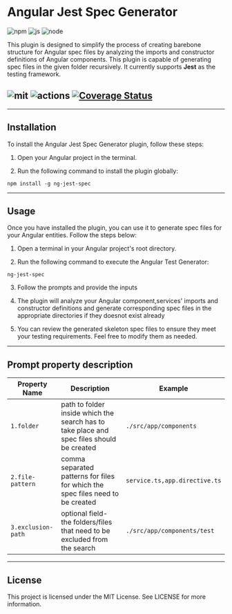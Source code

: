 # Angular Jest Spec Generator

![npm](https://img.shields.io/npm/v/node-keyword-scrapper.svg?style=for-the-badge&logo=npm "npm")
![js](https://camo.githubusercontent.com/9d07c04bdd98c662d5df9d4e1cc1de8446ffeaebca330feb161f1fb8e1188204/68747470733a2f2f696d672e736869656c64732e696f2f62616467652f4a6176615363726970742d4637444631453f7374796c653d666f722d7468652d6261646765266c6f676f3d6a617661736372697074266c6f676f436f6c6f723d626c61636b "js")
![node](https://camo.githubusercontent.com/dfc69d704694f22168bea3d84584663777fa5301dcad5bbcb5459b336da8d554/68747470733a2f2f696d672e736869656c64732e696f2f62616467652f4e6f64652e6a732d3433383533443f7374796c653d666f722d7468652d6261646765266c6f676f3d6e6f64652e6a73266c6f676f436f6c6f723d7768697465 "node")


This plugin is designed to simplify the process of creating barebone structure for Angular spec files by analyzing the imports and constructor definitions of Angular components.
This plugin is capable of generating spec files in the given folder recursively.
It currently supports **Jest** as the testing framework.

![mit](https://camo.githubusercontent.com/57b1ff17b6c633342f74f1da24a73fa090a8e9141b058f56d242b1ba4229e544/68747470733a2f2f696d672e736869656c64732e696f2f6e706d2f6c2f6e67782d73696d706c652d736c69636b "mit")
![actions](https://camo.githubusercontent.com/f0acbdace9431d2a168a8a53637655735a6fd6eee112155fd7f6daac3ff47f18/68747470733a2f2f696d672e736869656c64732e696f2f62616467652f2d4769746875625f416374696f6e732d3230383846463f7374796c653d666c61742d737175617265266c6f676f3d6769746875622d616374696f6e73266c6f676f436f6c6f723d7768697465 "actions")
[![Coverage Status](https://coveralls.io/repos/github/asaralaya/jest-template/badge.svg?branch=main)](https://coveralls.io/github/asaralaya/jest-template?branch=main)
---

---
## Installation

To install the Angular Jest Spec Generator plugin, follow these steps:

1. Open your Angular project in the terminal.

2. Run the following command to install the plugin globally:

 ```   
 npm install -g ng-jest-spec
 ```

---
## Usage
Once you have installed the plugin, you can use it to generate spec files for your Angular entities. Follow the steps below:

1. Open a terminal in your Angular project's root directory.

2. Run the following command to execute the Angular Test Generator:
 ```
ng-jest-spec
```  
3. Follow the prompts and provide the inputs
4. The plugin will analyze your Angular component,services' imports and constructor definitions and generate corresponding spec files in the appropriate directories if they doesnot exist already

5. You can review the generated skeleton spec files to ensure they meet your testing requirements. Feel free to modify them as needed.


---
## Prompt property description
|Property Name| Description| Example
|--|----------------------|--|
| `1.folder` | path to folder inside which the search has to take place and spec files should be created | ```./src/app/components```|
| `2.file-pattern` | comma separated patterns for files for which the spec files need to be created| ```service.ts,app.directive.ts```|
| `3.exclusion-path` | optional field-  the folders/files that need to be excluded from the search | ```./src/app/components/test```|

---
## License

This project is licensed under the MIT License. See LICENSE for more information.
